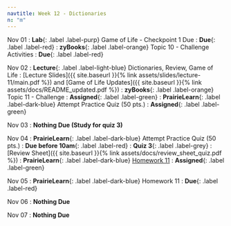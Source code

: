 ```yaml
---
navtitle: Week 12 - Dictionaries
n: "m"
---
```


Nov 01
: **Lab**{: .label .label-purp} Game of Life - Checkpoint 1 Due
    : **Due**{: .label .label-red}
: **zyBooks**{: .label .label-orange} Topic 10 - Challenge Activities
    : **Due**{: .label .label-red}

Nov 02
: **Lecture**{: .label .label-light-blue} Dictionaries, Review, Game of Life 
	: [Lecture Slides]({{ site.baseurl }}{% link assets/slides/lecture-11/main.pdf %}) and [Game of Life Updates]({{ site.baseurl }}{% link assets/docs/README_updated.pdf %})
: **zyBooks**{: .label .label-orange} Topic 11 - Challenge
    : **Assigned**{: .label .label-green}
: **PrairieLearn**{: .label .label-dark-blue} Attempt Practice Quiz (50 pts.)
    : **Assigned**{: .label .label-green}


Nov 03
: **Nothing Due (Study for quiz 3)** 


Nov 04
: **PrairieLearn**{: .label .label-dark-blue} Attempt Practice Quiz (50 pts.)
    : **Due before 10am**{: .label .label-red}
: **Quiz 3**{: .label .label-grey} 
	: [Review Sheet]({{ site.baseurl }}{% link assets/docs/review_sheet_quiz.pdf %})
: **PrairieLearn**{: .label .label-dark-blue} [Homework 11](https://www.prairielearn.org/pl/course_instance/128740/assessment/2312025)
    : **Assigned**{: .label .label-green}

Nov 05
: **PrairieLearn**{: .label .label-dark-blue} Homework 11
    : **Due**{: .label .label-red}

Nov 06
: **Nothing Due**

Nov 07
: **Nothing Due**


